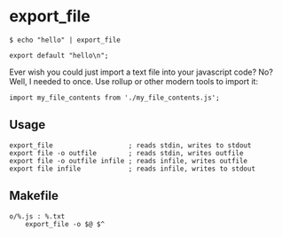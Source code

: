 # export_file

    $ echo "hello" | export_file

    export default "hello\n";

Ever wish you could just import a text file into your javascript code? No?
Well, I needed to once. Use rollup or other modern tools to import it:

    import my_file_contents from './my_file_contents.js';


## Usage

    export_file                   ; reads stdin, writes to stdout
    export file -o outfile        ; reads stdin, writes outfile
    export file -o outfile infile ; reads infile, writes outfile
    export file infile            ; reads infile, writes to stdout


## Makefile

    o/%.js : %.txt
    	export_file -o $@ $^


